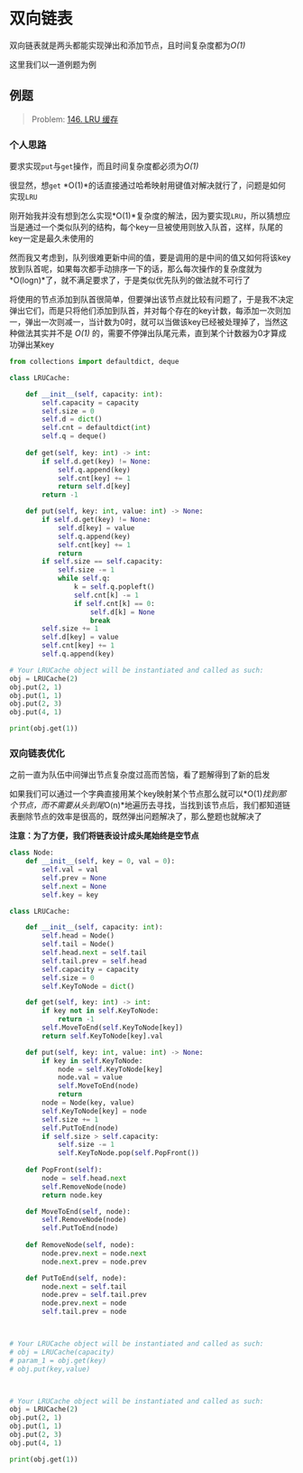 # 双向链表

双向链表就是两头都能实现弹出和添加节点，且时间复杂度都为*O(1)*

这里我们以一道例题为例

## 例题

> Problem: [146. LRU 缓存](https://leetcode.cn/problems/lru-cache/description/)

### 个人思路

要求实现`put`与`get`操作，而且时间复杂度都必须为*O(1)*

很显然，想`get` *O(1)*的话直接通过哈希映射用键值对解决就行了，问题是如何实现`LRU`

刚开始我并没有想到怎么实现*O(1)*复杂度的解法，因为要实现`LRU`，所以猜想应当是通过一个类似队列的结构，每个key一旦被使用则放入队首，这样，队尾的key一定是最久未使用的

然而我又考虑到，队列很难更新中间的值，要是调用的是中间的值又如何将该key放到队首呢，如果每次都手动排序一下的话，那么每次操作的复杂度就为*O(logn)*了，就不满足要求了，于是类似优先队列的做法就不可行了

将使用的节点添加到队首很简单，但要弹出该节点就比较有问题了，于是我不决定弹出它们，而是只将他们添加到队首，并对每个存在的key计数，每添加一次则加一，弹出一次则减一，当计数为0时，就可以当做该key已经被处理掉了，当然这种做法其实并不是 *O(1)* 的，需要不停弹出队尾元素，直到某个计数器为0才算成功弹出某key

```python
from collections import defaultdict, deque

class LRUCache:

    def __init__(self, capacity: int):
        self.capacity = capacity
        self.size = 0
        self.d = dict()
        self.cnt = defaultdict(int)
        self.q = deque()
    
    def get(self, key: int) -> int:
        if self.d.get(key) != None:
            self.q.append(key)
            self.cnt[key] += 1
            return self.d[key]
        return -1

    def put(self, key: int, value: int) -> None:
        if self.d.get(key) != None:
            self.d[key] = value
            self.q.append(key)
            self.cnt[key] += 1
            return
        if self.size == self.capacity:
            self.size -= 1
            while self.q:
                k = self.q.popleft()
                self.cnt[k] -= 1
                if self.cnt[k] == 0:
                    self.d[k] = None
                    break
        self.size += 1
        self.d[key] = value
        self.cnt[key] += 1
        self.q.append(key)

# Your LRUCache object will be instantiated and called as such:
obj = LRUCache(2)
obj.put(2, 1)
obj.put(1, 1)
obj.put(2, 3)
obj.put(4, 1)

print(obj.get(1))
```

### 双向链表优化

之前一直为队伍中间弹出节点复杂度过高而苦恼，看了题解得到了新的启发

如果我们可以通过一个字典直接用某个key映射某个节点那么就可以*O(1)*找到那个节点，而不需要从头到尾*O(n)*地遍历去寻找，当找到该节点后，我们都知道链表删除节点的效率是很高的，既然弹出问题解决了，那么整题也就解决了

**注意：为了方便，我们将链表设计成头尾始终是空节点**

```python
class Node:
    def __init__(self, key = 0, val = 0):
        self.val = val
        self.prev = None
        self.next = None
        self.key = key

class LRUCache:

    def __init__(self, capacity: int):
        self.head = Node()
        self.tail = Node()
        self.head.next = self.tail
        self.tail.prev = self.head
        self.capacity = capacity
        self.size = 0
        self.KeyToNode = dict()

    def get(self, key: int) -> int:
        if key not in self.KeyToNode:
            return -1
        self.MoveToEnd(self.KeyToNode[key])
        return self.KeyToNode[key].val

    def put(self, key: int, value: int) -> None:
        if key in self.KeyToNode:
            node = self.KeyToNode[key]
            node.val = value
            self.MoveToEnd(node)
            return
        node = Node(key, value)
        self.KeyToNode[key] = node
        self.size += 1
        self.PutToEnd(node)
        if self.size > self.capacity:
            self.size -= 1
            self.KeyToNode.pop(self.PopFront())
    
    def PopFront(self):
        node = self.head.next
        self.RemoveNode(node)
        return node.key

    def MoveToEnd(self, node):
        self.RemoveNode(node)
        self.PutToEnd(node)
        
    def RemoveNode(self, node):
        node.prev.next = node.next
        node.next.prev = node.prev

    def PutToEnd(self, node):
        node.next = self.tail
        node.prev = self.tail.prev
        node.prev.next = node
        self.tail.prev = node



# Your LRUCache object will be instantiated and called as such:
# obj = LRUCache(capacity)
# param_1 = obj.get(key)
# obj.put(key,value)



# Your LRUCache object will be instantiated and called as such:
obj = LRUCache(2)
obj.put(2, 1)
obj.put(1, 1)
obj.put(2, 3)
obj.put(4, 1)

print(obj.get(1))
```

